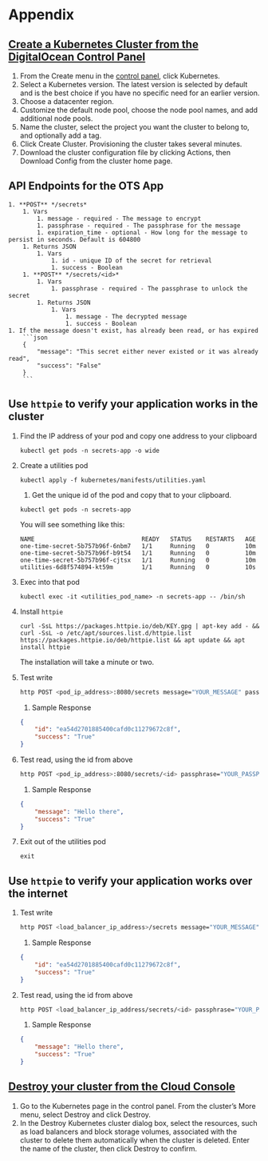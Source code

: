 # Appendix

## [Create a Kubernetes Cluster from the DigitalOcean Control Panel](https://docs.digitalocean.com/products/kubernetes/how-to/create-clusters/)
1. From the Create menu in the [control panel](https://cloud.digitalocean.com/), click Kubernetes.
1. Select a Kubernetes version. The latest version is selected by default and is the best choice if you have no specific need for an earlier version.
1. Choose a datacenter region.
1. Customize the default node pool, choose the node pool names, and add additional node pools.
1. Name the cluster, select the project you want the cluster to belong to, and optionally add a tag.
1. Click Create Cluster. Provisioning the cluster takes several minutes.
1. Download the cluster configuration file by clicking Actions, then Download Config from the cluster home page.

## API Endpoints for the OTS App
    1. **POST** */secrets*
        1. Vars
            1. message - required - The message to encrypt
            1. passphrase - required - The passphrase for the message
            1. expiration_time - optional - How long for the message to persist in seconds. Default is 604800
        1. Returns JSON
            1. Vars
                1. id - unique ID of the secret for retrieval
                1. success - Boolean
        1. **POST** */secrets/<id>*
            1. Vars
                1. passphrase - required - The passphrase to unlock the secret
            1. Returns JSON
                1. Vars
                    1. message - The decrypted message
                    1. success - Boolean
    1. If the message doesn't exist, has already been read, or has expired
        ```json
        {
            "message": "This secret either never existed or it was already read",
            "success": "False"
        }
        ```

## Use `httpie` to verify your application works in the cluster 
1. Find the IP address of your pod and copy one address to your clipboard
    ```shell
    kubectl get pods -n secrets-app -o wide
    ```
1. Create a utilities pod
    ```shell
    kubectl apply -f kubernetes/manifests/utilities.yaml
    ```
    1. Get the unique id of the pod and copy that to your clipboard.
    ```shell
    kubectl get pods -n secrets-app
    ```
    
    You will see something like this:
    
    ```shell
    NAME                              READY   STATUS    RESTARTS   AGE
    one-time-secret-5b757b96f-6nbm7   1/1     Running   0          10m
    one-time-secret-5b757b96f-b9t54   1/1     Running   0          10m
    one-time-secret-5b757b96f-cjtsx   1/1     Running   0          10m
    utilities-6d8f574894-kt59m        1/1     Running   0          10s
    ```
1. Exec into that pod 
    ```shell
    kubectl exec -it <utilities_pod_name> -n secrets-app -- /bin/sh
    ```
1. Install `httpie`
    ```shell
    curl -SsL https://packages.httpie.io/deb/KEY.gpg | apt-key add - && curl -SsL -o /etc/apt/sources.list.d/httpie.list https://packages.httpie.io/deb/httpie.list && apt update && apt install httpie
    ```
    The installation will take a minute or two. 
1.  Test write 
    ```bash
    http POST <pod_ip_address>:8080/secrets message="YOUR_MESSAGE" passphrase="YOUR_PASSPHRASE"
    ```
    1. Sample Response
    ```json
    {
        "id": "ea54d2701885400cafd0c11279672c8f",
        "success": "True"
    }
    ```
1. Test read, using the id from above
    ```bash
    http POST <pod_ip_address>:8080/secrets/<id> passphrase="YOUR_PASSPHRASE"
    ```
    1. Sample Response
    ```json
    {
        "message": "Hello there",
        "success": "True"
    }
    ```
1. Exit out of the utilities pod
    ```shell
    exit
    ```

## Use `httpie` to verify your application works over the internet
1.  Test write 
    ```bash
    http POST <load_balancer_ip_address>/secrets message="YOUR_MESSAGE" passphrase="YOUR_PASSPHRASE"
    ```
    1. Sample Response
    ```json
    {
        "id": "ea54d2701885400cafd0c11279672c8f",
        "success": "True"
    }
    ```
1. Test read, using the id from above
    ```bash
    http POST <load_balancer_ip_address/secrets/<id> passphrase="YOUR_PASSPHRASE"
    ```
    1. Sample Response
    ```json
    {
        "message": "Hello there",
        "success": "True"
    }
    ```


## [Destroy your cluster from the Cloud Console](https://docs.digitalocean.com/products/kubernetes/how-to/destroy-clusters/)
1. Go to the Kubernetes page in the control panel. From the cluster’s More menu, select Destroy and click Destroy. 
1. In the Destroy Kubernetes cluster dialog box, select the resources, such as load balancers and block storage volumes, associated with the cluster to delete them automatically when the cluster is deleted. Enter the name of the cluster, then click Destroy to confirm.

